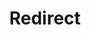 ﻿---
layout: src/layouts/Redirect.astro
title: Redirect
redirect: https://octopus.com/docs/octopus-rest-api/octopus-cli/clean-environment
pubDate:  2023-01-01
navSearch: false
navSitemap: false
navMenu: false
---
